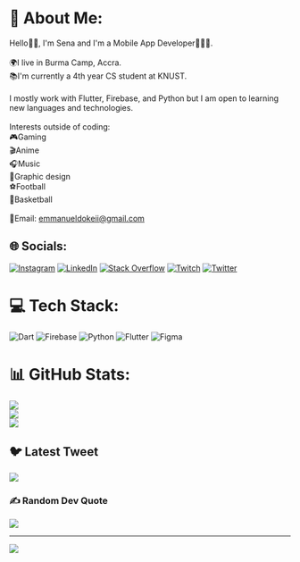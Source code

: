 # 💫 About Me:
Hello👋🏽, I'm Sena and I'm a Mobile App Developer🧑🏽‍💻.<br><br>🌍I live in Burma Camp, Accra.<br>📚I'm currently a 4th year CS student at KNUST.<br><br>I mostly work with Flutter, Firebase, and Python but I am open to learning new languages and technologies.<br><br>Interests outside of coding:<br>🎮Gaming<br>🎬Anime<br>🎧Music<br>🎨Graphic design<br>⚽Football<br>🏀Basketball<br><br>📧Email: emmanueldokeii@gmail.com


## 🌐 Socials:
[![Instagram](https://img.shields.io/badge/Instagram-%23E4405F.svg?logo=Instagram&logoColor=white)](https://instagram.com/__manuelsena) [![LinkedIn](https://img.shields.io/badge/LinkedIn-%230077B5.svg?logo=linkedin&logoColor=white)](https://linkedin.com/in/emmanuel-sena-doke-032928213) [![Stack Overflow](https://img.shields.io/badge/-Stackoverflow-FE7A16?logo=stack-overflow&logoColor=white)](https://stackoverflow.com/users/13593362) [![Twitch](https://img.shields.io/badge/Twitch-%239146FF.svg?logo=Twitch&logoColor=white)](https://twitch.tv/grimmm_21) [![Twitter](https://img.shields.io/badge/Twitter-%231DA1F2.svg?logo=Twitter&logoColor=white)](https://twitter.com/__manuelsena) 

# 💻 Tech Stack:
![Dart](https://img.shields.io/badge/dart-%230175C2.svg?style=for-the-badge&logo=dart&logoColor=white) ![Firebase](https://img.shields.io/badge/firebase-%23039BE5.svg?style=for-the-badge&logo=firebase) ![Python](https://img.shields.io/badge/python-3670A0?style=for-the-badge&logo=python&logoColor=ffdd54) ![Flutter](https://img.shields.io/badge/Flutter-%2302569B.svg?style=for-the-badge&logo=Flutter&logoColor=white)  ![Figma](https://img.shields.io/badge/figma-%23F24E1E.svg?style=for-the-badge&logo=figma&logoColor=white)
# 📊 GitHub Stats:
![](https://github-readme-stats.vercel.app/api?username=ManuelSena19&theme=blue-green&hide_border=false&include_all_commits=false&count_private=false)<br/>
![](https://github-readme-streak-stats.herokuapp.com/?user=ManuelSena19&theme=blue-green&hide_border=false)<br/>
![](https://github-readme-stats.vercel.app/api/top-langs/?username=ManuelSena19&theme=blue-green&hide_border=false&include_all_commits=false&count_private=false&layout=compact)

## 🐦 Latest Tweet
[![](https://gtce.itsvg.in/api?username=__manuelsena)](https://github.com/VishwaGauravIn/github-twitter-card-embed)

### ✍️ Random Dev Quote
![](https://quotes-github-readme.vercel.app/api?type=horizontal&theme=radical)

---
[![](https://visitcount.itsvg.in/api?id=ManuelSena19&icon=0&color=0)](https://visitcount.itsvg.in)

<!-- Proudly created with GPRM ( https://gprm.itsvg.in ) -->

